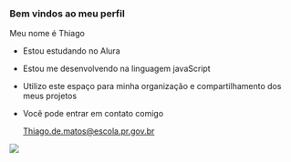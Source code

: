 ### Bem vindos ao meu perfil

Meu nome é Thiago 

- Estou estudando no Alura
- Estou me desenvolvendo na linguagem javaScript
- Utilizo este espaço para minha organização e compartilhamento dos meus projetos

- Você pode entrar em contato comigo

  Thiago.de.matos@escola.pr.gov.br

![](https://media.tenor.com/fiNh82q2TAYAAAAi/woowz-woowzcore.gif)

